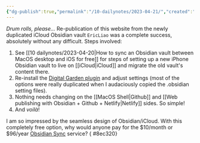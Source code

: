 ```yaml
---
{"dg-publish":true,"permalink":"/10-dailynotes/2023-04-21/","created":"","updated":""}
---
```


_Drum rolls, please..._ Re-publication of this website from the newly duplicated iCloud Obsidian vault `EricLiao` was a complete success, absolutely without any difficult. Steps involved:
1. See [[10 dailynotes/2023-04-20\|How to sync an Obsidian vault between MacOS desktop and iOS for free]] for steps of setting up a new iPhone Obsidian vault to live on [[iCloud\|iCloud]] and migrate the old vault's content there.
2. Re-install the [Digital Garden plugin](https://github.com/oleeskild/obsidian-digital-garden) and adjust settings (most of the options were really duplicated when I audaciously copied the .obsidian setting files).
3. Nothing needs changing on the [[MacOS Shell\|Github]] and [[Web publishing with Obsidian + Github + Netlify\|Netlify]] sides. So simple!
4. And _voilà_!

I am so impressed by the seamless design of Obsidian/iCloud. With this completely free option, why would anyone pay for the $10/month or $96/year [Obsidian Sync](https://obsidian.md/sync) service?
{ #8ec320}

